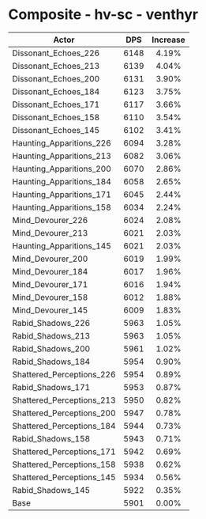 # Composite - hv-sc - venthyr
| Actor | DPS | Increase |
|---|:---:|:---:|
|Dissonant_Echoes_226|6148|4.19%|
|Dissonant_Echoes_213|6139|4.04%|
|Dissonant_Echoes_200|6131|3.90%|
|Dissonant_Echoes_184|6123|3.75%|
|Dissonant_Echoes_171|6117|3.66%|
|Dissonant_Echoes_158|6110|3.54%|
|Dissonant_Echoes_145|6102|3.41%|
|Haunting_Apparitions_226|6094|3.28%|
|Haunting_Apparitions_213|6082|3.06%|
|Haunting_Apparitions_200|6070|2.86%|
|Haunting_Apparitions_184|6058|2.65%|
|Haunting_Apparitions_171|6045|2.44%|
|Haunting_Apparitions_158|6034|2.24%|
|Mind_Devourer_226|6024|2.08%|
|Mind_Devourer_213|6021|2.03%|
|Haunting_Apparitions_145|6021|2.03%|
|Mind_Devourer_200|6019|1.99%|
|Mind_Devourer_184|6017|1.96%|
|Mind_Devourer_171|6016|1.94%|
|Mind_Devourer_158|6012|1.88%|
|Mind_Devourer_145|6009|1.83%|
|Rabid_Shadows_226|5963|1.05%|
|Rabid_Shadows_213|5963|1.05%|
|Rabid_Shadows_200|5961|1.02%|
|Rabid_Shadows_184|5954|0.90%|
|Shattered_Perceptions_226|5954|0.89%|
|Rabid_Shadows_171|5953|0.87%|
|Shattered_Perceptions_213|5950|0.82%|
|Shattered_Perceptions_200|5947|0.78%|
|Shattered_Perceptions_184|5944|0.73%|
|Rabid_Shadows_158|5943|0.71%|
|Shattered_Perceptions_171|5942|0.69%|
|Shattered_Perceptions_158|5938|0.62%|
|Shattered_Perceptions_145|5934|0.56%|
|Rabid_Shadows_145|5922|0.35%|
|Base|5901|0.00%|
